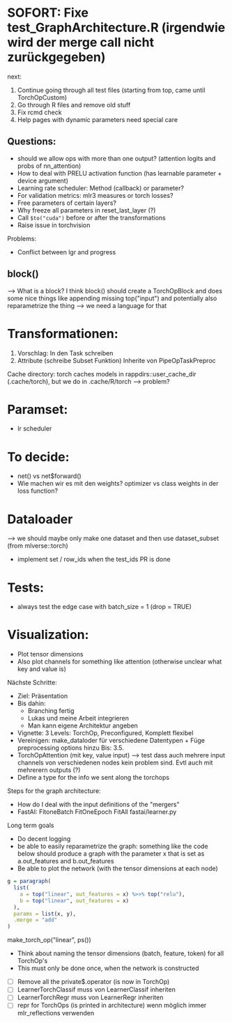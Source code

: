 # SOFORT: Fixe test_GraphArchitecture.R (irgendwie wird der merge call nicht zurückgegeben)


next:
1. Continue going through all test files (starting from top, came until TorchOpCustom)
2. Go through R files and remove old stuff
3. Fix rcmd check
4. Help pages with dynamic parameters need special care

## Questions:
- should we allow ops with more than one output? (attention logits and probs of nn_attention)
- How to deal with PRELU activation function (has learnable parameter + device argument)
- Learning rate scheduler: Method (callback) or parameter?
- For validation metrics: mlr3 measures or torch losses?
- Free parameters of certain layers?
- Why freeze all parameters in reset_last_layer (?)
- Call `$to("cuda")` before or after the transformations
- Raise issue in torchvision

Problems:
- Conflict between lgr and progress

## block()
--> What is a block?
I think block() should create a TorchOpBlock and does some nice things like appending missing
top("input") and potentially also reparametrize the thing --> we need a language for that


# Transformationen:
1. Vorschlag: In den Task schreiben
2. Attribute (schreibe Subset Funktion)
Inherite von PipeOpTaskPreproc

Cache directory:
  torch caches models in rappdirs::user_cache_dir (.cache/torch), but we do in
  .cache/R/torch --> problem?




# Paramset:
- lr scheduler

# To decide:
- net() vs net$forward()
- Wie machen wir es mit den weights? optimizer vs class weights in der loss function?

# Dataloader
--> we should maybe only make one dataset and then use dataset_subset (from mlverse::torch)
- implement set / row_ids when the test_ids PR is done

# Tests:
  - always test the edge case with batch_size = 1 (drop = TRUE)

# Visualization:

  - Plot tensor dimensions
  - Also plot channels for something like attention (otherwise unclear what key and value is)


Nächste Schritte:
- Ziel: Präsentation
- Bis dahin:
    - Branching fertig
    - Lukas und meine Arbeit integrieren
    - Man kann eigene Architektur angeben
- Vignette: 3 Levels: TorchOp, Preconfigured, Komplett flexibel
- Vereinigen: make_dataloder für verschiedene Datentypen + Füge preprocessing options hinzu
Bis: 3.5.
- TorchOpAttention (mit key, value input) --> test dass auch mehrere input channels von
verschiedenen nodes kein problem sind. Evtl auch mit mehrerern outputs (?)
- Define a type for the info we sent along the torchops


Steps for the graph architecture:
- How do I deal with the input definitions of the "mergers"
- FastAI: FitoneBatch FitOneEpoch FitAll fastai/learner.py


Long term goals
- Do decent logging
- be able to easily reparametrize the graph: something like the code below should produce a graph
with the parameter x that is set as a.out_features and b.out_features
- Be able to plot the network (with the tensor dimensions at each node)

```r
g = paragraph(
  list(
    a = top("linear", out_features = x) %>>% top("relu"),
    b = top("linear", out_features = x)
  ),
  params = list(x, y),
  .merge = "add"
)

```

make_torch_op("linear", ps())
- Think about naming the tensor dimensions (batch, feature, token) for all TorchOp's
- This must only be done once, when the network is constructed

- [ ] Remove all the private$.operator (is now in TorchOp)
- [ ] LearnerTorchClassif muss von LearnerClassif inheriten
- [ ] LearnerTorchRegr muss von LearnerRegr inheriten
- [ ] repr for TorchOps (is printed in architecture)
wenn möglich immer mlr_reflections verwenden
